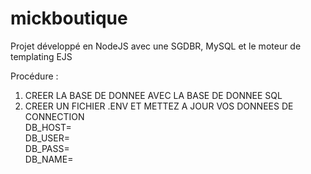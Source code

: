 # mickboutique

Projet développé en NodeJS avec une SGDBR, MySQL et le moteur de templating EJS

Procédure : 
1. CREER LA BASE DE DONNEE AVEC LA BASE DE DONNEE SQL
2. CREER UN FICHIER .ENV ET METTEZ A JOUR VOS DONNEES DE CONNECTION<br>
    DB_HOST=<br>
    DB_USER=<br>
    DB_PASS=<br>
    DB_NAME=<br>
